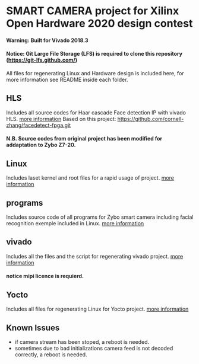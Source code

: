 

# SMART CAMERA project for Xilinx Open Hardware 2020 design contest

#### Warning: Built for Vivado 2018.3
#### Notice: Git Large File Storage (LFS) is required to clone this repository (https://git-lfs.github.com/)

All files for regenerating Linux and Hardware design is included here, for more information see README inside each folder.

## HLS
Includes all source codes for Haar cascade Face detection IP with vivado HLS. [more information](HLS/README.md)
Based on this project: https://github.com/cornell-zhang/facedetect-fpga.git
#### N.B. Source codes from original project has been modified for addaptation to Zybo Z7-20.

## Linux
Includes laset kernel and root files for a rapid usage of project. [more information](Linux/README.md)

## programs
Includes source code of all programs for Zybo smart camera including facial recognition exemple included in Linux. [more information](programs/README.md)

## vivado
Includes all the files and the script for regenerating vivado project. [more information](vivado/README.md)
#### notice mipi licence is requierd.

## Yocto 
Includes all files for regenerating Linux for Yocto project. [more information](Yocto/README.md)

## Known Issues
* if camera stream has been stoped, a reboot is needed.
* sometimes due to bad initializations camera feed is not decoded correctly, a reboot is needed.
